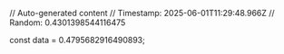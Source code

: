 // Auto-generated content
// Timestamp: 2025-06-01T11:29:48.966Z
// Random: 0.4301398544116475

const data = 0.4795682916490893;